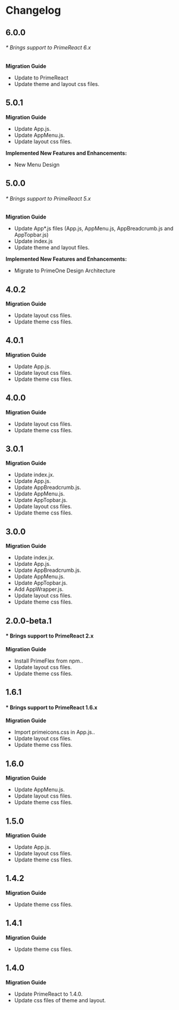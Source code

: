# Changelog

## 6.0.0
###### * Brings support to PrimeReact 6.x

**Migration Guide**
- Update to PrimeReact
- Update theme and layout css files.

## 5.0.1

**Migration Guide**

- Update App.js.
- Update AppMenu.js.
- Update layout css files.

**Implemented New Features and Enhancements:**

- New Menu Design

## 5.0.0
###### * Brings support to PrimeReact 5.x

**Migration Guide**

- Update App*.js files (App.js, AppMenu.js, AppBreadcrumb.js and AppTopbar.js)
- Update index.js
- Update theme and layout files.

**Implemented New Features and Enhancements:**

- Migrate to PrimeOne Design Architecture

## 4.0.2

**Migration Guide**

- Update layout css files.
- Update theme css files.
## 4.0.1

**Migration Guide**

- Update App.js.
- Update layout css files.
- Update theme css files.

## 4.0.0

**Migration Guide**

- Update layout css files.
- Update theme css files.

## 3.0.1

**Migration Guide**

- Update index.jx.
- Update App.js.
- Update AppBreadcrumb.js.
- Update AppMenu.js.
- Update AppTopbar.js.
- Update layout css files.
- Update theme css files.

## 3.0.0

**Migration Guide**

- Update index.jx.
- Update App.js.
- Update AppBreadcrumb.js.
- Update AppMenu.js.
- Update AppTopbar.js.
- Add AppWrapper.js.
- Update layout css files.
- Update theme css files.

## 2.0.0-beta.1
#### * Brings support to PrimeReact 2.x

**Migration Guide**

- Install PrimeFlex from npm..
- Update layout css files.
- Update theme css files.

## 1.6.1
#### * Brings support to PrimeReact 1.6.x

**Migration Guide**

- Import primeicons.css in App.js..
- Update layout css files.
- Update theme css files.

## 1.6.0

**Migration Guide**

- Update AppMenu.js.
- Update layout css files.
- Update theme css files.

## 1.5.0

**Migration Guide**

- Update App.js.
- Update layout css files.
- Update theme css files.

## 1.4.2

**Migration Guide**

- Update theme css files.

## 1.4.1

**Migration Guide**

- Update theme css files.

## 1.4.0

**Migration Guide**

- Update PrimeReact to 1.4.0.
- Update css files of theme and layout.
